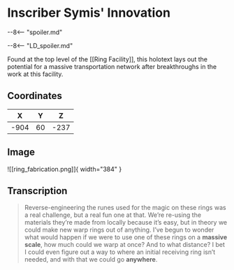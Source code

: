 # Inscriber Symis' Innovation

--8<-- "spoiler.md"

--8<-- "LD_spoiler.md"

Found at the top level of the [[Ring Facility]], this holotext lays out the potential for a massive transportation network after breakthroughs in the work at this facility.

## Coordinates
| **X** | **Y** | **Z** |
| :---: | :---: | :---: |
| -904  |  60   | -237  |

## Image

![[ring_fabrication.png]]{ width="384" }

## Transcription
> Reverse-engineering the runes used for the magic on these rings was a real challenge, but a real fun one at that. We’re re-using the materials they’re made from locally because it’s easy, but in theory we could make new warp rings out of anything. I’ve begun to wonder what would happen if we were to use one of these rings on a **massive scale**, how much could we warp at once? And to what distance? I bet I could even figure out a way to where an initial receiving ring isn’t needed, and with that we could go **anywhere**.
